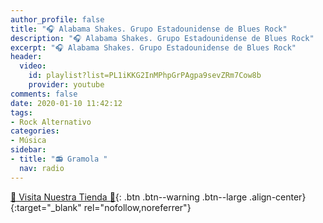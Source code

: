 ```yaml
---
author_profile: false
title: "🎧 Alabama Shakes. Grupo Estadounidense de Blues Rock"
description: "🎧 Alabama Shakes. Grupo Estadounidense de Blues Rock"
excerpt: "🎧 Alabama Shakes. Grupo Estadounidense de Blues Rock"
header:
  video:
    id: playlist?list=PL1iKKG2InMPhpGrPAgpa9sevZRm7Cow8b
    provider: youtube
comments: false
date: 2020-01-10 11:42:12
tags:
- Rock Alternativo
categories:
- Música
sidebar:
- title: "📻 Gramola "
  nav: radio
---
```


[🎁 Visita Nuestra Tienda 🎁](https://www.amazon.es/shop/cibercursos){: .btn .btn--warning .btn--large .align-center}{:target="_blank" rel="nofollow,noreferrer"}